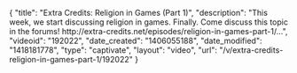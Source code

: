 {
    "title": "Extra Credits: Religion in Games (Part 1)",
    "description": "This week, we start discussing religion in games. Finally. Come discuss this topic in the forums! http:\/\/extra-credits.net\/episodes\/religion-in-games-part-1\/...",
    "videoid": "192022",
    "date_created": "1406055188",
    "date_modified": "1418181778",
    "type": "captivate",
    "layout": "video",
    "url": "\/v\/extra-credits-religion-in-games-part-1\/192022"
}
